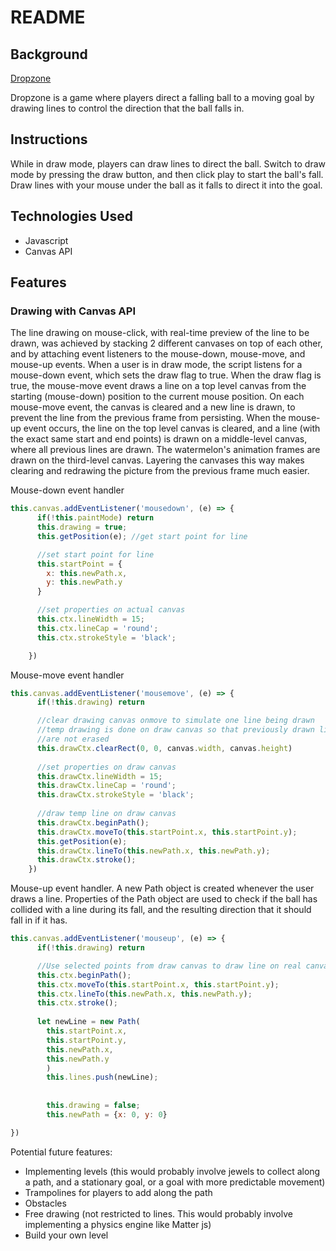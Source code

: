 # README

## Background
[Dropzone](https://nateychau.github.io/dropzone_game/)

Dropzone is a game where players direct a falling ball to a moving goal by drawing lines to control the direction that the ball falls in. 

## Instructions
While in draw mode, players can draw lines to direct the ball. Switch to draw mode by pressing the draw button, and then click play to start the ball's fall. Draw lines with your mouse under the ball as it falls to direct it into the goal. 


## Technologies Used
- Javascript
- Canvas API

## Features
### Drawing with Canvas API
The line drawing on mouse-click, with real-time preview of the line to be drawn, was achieved by stacking 2 different canvases on top of each other, and by attaching event listeners to the mouse-down, mouse-move, and mouse-up events. When a user is in draw mode, the script listens for a mouse-down event, which sets the draw flag to true. When the draw flag is true, the mouse-move event draws a line on a top level canvas from the starting (mouse-down) position to the current mouse position. On each mouse-move event, the canvas is cleared and a new line is drawn, to prevent the line from the previous frame from persisting. When the mouse-up event occurs, the line on the top level canvas is cleared, and a line (with the exact same start and end points) is drawn on a middle-level canvas, where all previous lines are drawn. The watermelon's animation frames are drawn on the third-level canvas. Layering the canvases this way makes clearing and redrawing the picture from the previous frame much easier. 

Mouse-down event handler
```javascript
this.canvas.addEventListener('mousedown', (e) => {
      if(!this.paintMode) return 
      this.drawing = true; 
      this.getPosition(e); //get start point for line

      //set start point for line
      this.startPoint = {
        x: this.newPath.x,
        y: this.newPath.y
      }

      //set properties on actual canvas
      this.ctx.lineWidth = 15;
      this.ctx.lineCap = 'round';
      this.ctx.strokeStyle = 'black';

    })
```

Mouse-move event handler
```javascript
this.canvas.addEventListener('mousemove', (e) => {
      if(!this.drawing) return

      //clear drawing canvas onmove to simulate one line being drawn 
      //temp drawing is done on draw canvas so that previously drawn lines
      //are not erased
      this.drawCtx.clearRect(0, 0, canvas.width, canvas.height)
      
      //set properties on draw canvas
      this.drawCtx.lineWidth = 15;
      this.drawCtx.lineCap = 'round';
      this.drawCtx.strokeStyle = 'black';
      
      //draw temp line on draw canvas
      this.drawCtx.beginPath();
      this.drawCtx.moveTo(this.startPoint.x, this.startPoint.y);
      this.getPosition(e);
      this.drawCtx.lineTo(this.newPath.x, this.newPath.y);
      this.drawCtx.stroke();
    })
```

Mouse-up event handler. A new Path object is created whenever the user draws a line. Properties of the Path object are used to check if the ball has collided with a line during its fall, and the resulting direction that it should fall in if it has.  
```javascript
this.canvas.addEventListener('mouseup', (e) => {
      if(!this.drawing) return

      //Use selected points from draw canvas to draw line on real canvas
      this.ctx.beginPath();
      this.ctx.moveTo(this.startPoint.x, this.startPoint.y);
      this.ctx.lineTo(this.newPath.x, this.newPath.y);
      this.ctx.stroke();
      
      let newLine = new Path(
        this.startPoint.x,
        this.startPoint.y,
        this.newPath.x,
        this.newPath.y
        )
        this.lines.push(newLine);
        
        
        this.drawing = false;
        this.newPath = {x: 0, y: 0}

})
```


Potential future features:
- Implementing levels (this would probably involve jewels to collect along a path, and a stationary goal, or a goal with more predictable movement)
- Trampolines for players to add along the path
- Obstacles 
- Free drawing (not restricted to lines. This would probably involve implementing a physics engine like Matter js)
- Build your own level
